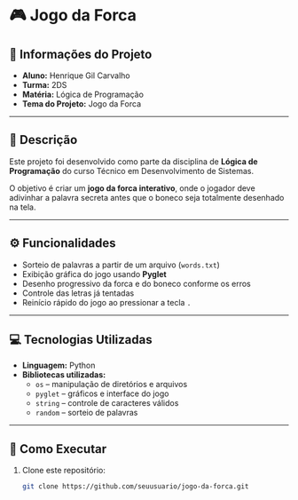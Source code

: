 # 🎮 Jogo da Forca  

## 📌 Informações do Projeto  
- **Aluno:** Henrique Gil Carvalho  
- **Turma:** 2DS  
- **Matéria:** Lógica de Programação  
- **Tema do Projeto:** Jogo da Forca  

---

## 📝 Descrição  
Este projeto foi desenvolvido como parte da disciplina de **Lógica de Programação** do curso Técnico em Desenvolvimento de Sistemas.  

O objetivo é criar um **jogo da forca interativo**, onde o jogador deve adivinhar a palavra secreta antes que o boneco seja totalmente desenhado na tela.  

---

## ⚙️ Funcionalidades  
- Sorteio de palavras a partir de um arquivo (`words.txt`)  
- Exibição gráfica do jogo usando **Pyglet**  
- Desenho progressivo da forca e do boneco conforme os erros  
- Controle das letras já tentadas  
- Reinício rápido do jogo ao pressionar a tecla `.`  

---

## 💻 Tecnologias Utilizadas  
- **Linguagem:** Python  
- **Bibliotecas utilizadas:**  
  - `os` – manipulação de diretórios e arquivos  
  - `pyglet` – gráficos e interface do jogo  
  - `string` – controle de caracteres válidos  
  - `random` – sorteio de palavras  

---

## 🚀 Como Executar  
1. Clone este repositório:  
   ```bash
   git clone https://github.com/seuusuario/jogo-da-forca.git

